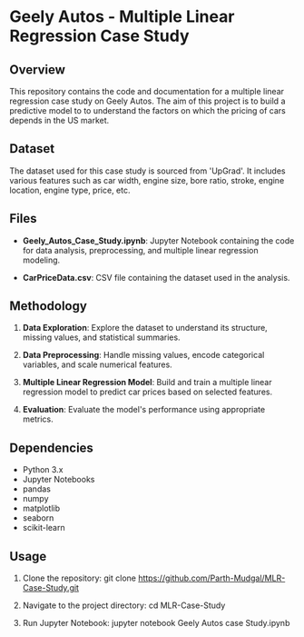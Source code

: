 # Geely Autos - Multiple Linear Regression Case Study

## Overview

This repository contains the code and documentation for a multiple linear regression case study on Geely Autos. The aim of this project is to build a predictive model to to understand the factors on which the pricing of cars depends in the US market.

## Dataset

The dataset used for this case study is sourced from 'UpGrad'. It includes various features such as car width, engine size, bore ratio, stroke, engine location, engine type, price, etc.

## Files

- **Geely_Autos_Case_Study.ipynb**: Jupyter Notebook containing the code for data analysis, preprocessing, and multiple linear regression modeling.

- **CarPriceData.csv**: CSV file containing the dataset used in the analysis.

## Methodology

1. **Data Exploration**: Explore the dataset to understand its structure, missing values, and statistical summaries.

2. **Data Preprocessing**: Handle missing values, encode categorical variables, and scale numerical features.

3. **Multiple Linear Regression Model**: Build and train a multiple linear regression model to predict car prices based on selected features.

4. **Evaluation**: Evaluate the model's performance using appropriate metrics.

## Dependencies

- Python 3.x
- Jupyter Notebooks
- pandas
- numpy
- matplotlib
- seaborn
- scikit-learn

## Usage

1. Clone the repository:
git clone https://github.com/Parth-Mudgal/MLR-Case-Study.git

2. Navigate to the project directory:
cd MLR-Case-Study

3. Run Jupyter Notebook:
jupyter notebook Geely Autos case Study.ipynb




